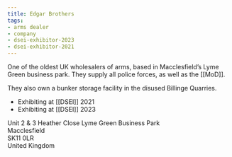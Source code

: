 ```yaml
---
title: Edgar Brothers
tags:
- arms dealer
- company
- dsei-exhibitor-2023
- dsei-exhibitor-2021
---
```

One of the oldest UK wholesalers of arms, based in Macclesfield’s Lyme Green business park. They supply all police forces, as well as the [[MoD]].

  

They also own a bunker storage facility in the disused Billinge Quarries.

  

- Exhibiting at [[DSEI]] 2021
- Exhibiting at [[DSEI]] 2023

Unit 2 & 3 Heather Close Lyme Green Business Park  
Macclesfield  
SK11 0LR  
United Kingdom